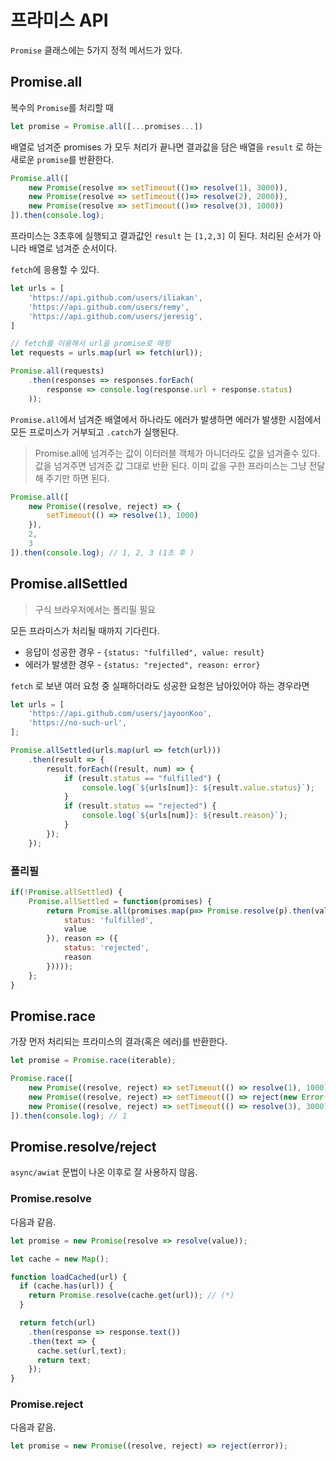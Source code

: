 # 프라미스 API
`Promise` 클래스에는 5가지 정적 메서드가 있다. 

## Promise.all
복수의 `Promise`를 처리할 때 
```js
let promise = Promise.all([...promises...])
```
배열로 넘겨준 promises 가 모두 처리가 끝나면 결과값을 담은 배열을 `result` 로 하는 새로운 `promise`를 반환한다. 

```js
Promise.all([
	new Promise(resolve => setTimeout(()=> resolve(1), 3000)),
	new Promise(resolve => setTimeout(()=> resolve(2), 2000)),
	new Promise(resolve => setTimeout(()=> resolve(3), 1000))
]).then(console.log);
```
프라미스는 3초후에 실행되고 결과값인 `result` 는 `[1,2,3]` 이 된다. 
처리된 순서가 아니라 배열로 넘겨준 순서이다. 

`fetch`에 응용할 수 있다. 
```js
let urls = [
	'https://api.github.com/users/iliakan',
	'https://api.github.com/users/remy',
	'https://api.github.com/users/jeresig',
]

// fetch를 이용해서 url을 promise로 매핑
let requests = urls.map(url => fetch(url));

Promise.all(requests)
	.then(responses => responses.forEach(
		response => console.log(response.url + response.status)
	));
```

`Promise.all`에서 넘겨준 배열에서 하나라도 에러가 발생하면 에러가 발생한 시점에서 모든 프로미스가 거부되고 `.catch`가 실행된다. 

> Promise.all에 넘겨주는 값이 이터러블 객체가 아니더라도 값을 넘겨줄수 있다. 값을 넘겨주면 넘겨준 값 그대로 반환 된다. 
> 이미 값을 구한 프라미스는 그냥 전달해 주기만 하면 된다. 

```js
Promise.all([
	new Promise((resolve, reject) => {
		setTimeout(() => resolve(1), 1000)
	}),
	2, 
	3
]).then(console.log); // 1, 2, 3 (1초 후 )
```

## Promise.allSettled
> 구식 브라우저에서는 폴리필 필요

모든 프라미스가 처리될 때까지 기다린다. 
- 응답이 성공한 경우 - `{status: "fulfilled", value: result}`
- 에러가 발생한 경우 - `{status: "rejected", reason: error}`

`fetch` 로 보낸 여러 요청 중 실패하더라도 성공한 요청은 남아있어야 하는 경우라면
```js
let urls = [
	'https://api.github.com/users/jayoonKoo',
	'https://no-such-url',
];

Promise.allSettled(urls.map(url => fetch(url)))
	.then(result => {
		result.forEach((result, num) => {
			if (result.status == "fulfilled") {
				console.log(`${urls[num]}: ${result.value.status}`);
			}
			if (result.status == "rejected") {
				console.log(`${urls[num]}: ${result.reason}`);
			}
		});
	});
```

### 폴리필
```js
if(!Promise.allSettled) {
	Promise.allSettled = function(promises) {
		return Promise.all(promises.map(p=> Promise.resolve(p).then(value => ({
			status: 'fulfilled',
			value
		}), reason => ({
			status: 'rejected',
			reason
		}))));
	};
}
```

## Promise.race
가장 먼저 처리되는 프라미스의 결과(혹은 에러)를 반환한다.
```js
let promise = Promise.race(iterable);
```

```js
Promise.race([
	new Promise((resolve, reject) => setTimeout(() => resolve(1), 1000)),
	new Promise((resolve, reject) => setTimeout(() => reject(new Error("애러 발생")), 2000)),
	new Promise((resolve, reject) => setTimeout(() => resolve(3), 3000)),
]).then(console.log); // 1 
```

## Promise.resolve/reject 
`async/awiat` 문법이 나온 이후로 잘 사용하지 않음. 
### Promise.resolve
다음과 같음.
```js
let promise = new Promise(resolve => resolve(value));
```
```js
let cache = new Map();

function loadCached(url) {
  if (cache.has(url)) {
    return Promise.resolve(cache.get(url)); // (*)
  }

  return fetch(url)
    .then(response => response.text())
    .then(text => {
      cache.set(url,text);
      return text;
    });
}
```
### Promise.reject
다음과 같음.
```js
let promise = new Promise((resolve, reject) => reject(error));
```

